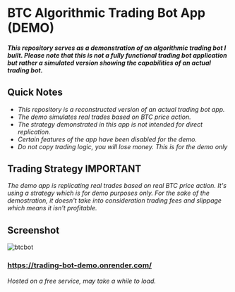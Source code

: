 
# BTC Algorithmic Trading Bot App (DEMO)


#### *This repository serves as a demonstration of an algorithmic trading bot I built. Please note that this is not a fully functional trading bot application but rather a simulated version showing the capabilities of an actual trading bot.*


## Quick Notes

- *This repository is a reconstructed version of an actual trading bot app.*
- *The demo simulates real trades based on BTC price action.*
- *The strategy demonstrated in this app is not intended for direct replication.*
- *Certain features of the app have been disabled for the demo.*
- *Do not copy trading logic, you will lose money. This is for the demo only*

## **Trading Strategy IMPORTANT**

*The demo app is replicating real trades based on real BTC price action. It's using a strategy which is for demo purposes only. For the sake of the demostration, it doesn't take into consideration trading fees and slippage which means it isn't profitable.*

## **Screenshot**
![btcbot](https://github.com/mt-hill/trading_bot_demo/assets/138307546/8d637302-3505-47d7-8144-2595674ef8af)

### https://trading-bot-demo.onrender.com/
*Hosted on a free service, may take a while to load.*
